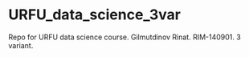 # URFU_data_science_3var
Repo for URFU data science course. Gilmutdinov Rinat. RIM-140901. 3 variant.
